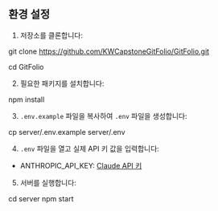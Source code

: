 ## 환경 설정

1. 저장소를 클론합니다:

git clone https://github.com/KWCapstoneGitFolio/GitFolio.git

cd GitFolio


2. 필요한 패키지를 설치합니다:

npm install


3. `.env.example` 파일을 복사하여 `.env` 파일을 생성합니다:

cp server/.env.example server/.env


4. `.env` 파일을 열고 실제 API 키 값을 입력합니다:

- ANTHROPIC_API_KEY: [Claude API 키](https://console.anthropic.com/)


5. 서버를 실행합니다:

cd server
npm start
